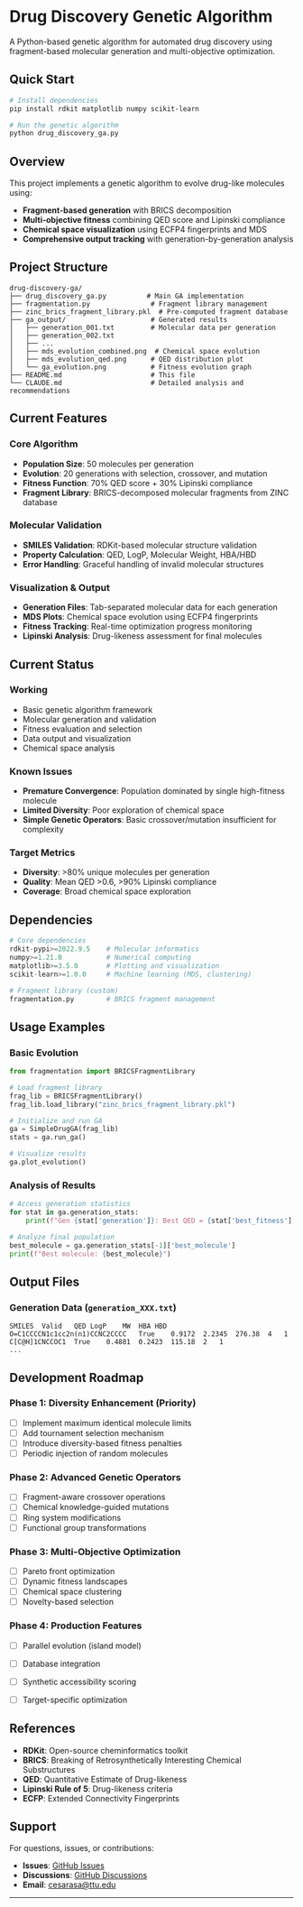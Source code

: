 # Drug Discovery Genetic Algorithm

A Python-based genetic algorithm for automated drug discovery using fragment-based molecular generation and multi-objective optimization.

## Quick Start

```bash
# Install dependencies
pip install rdkit matplotlib numpy scikit-learn

# Run the genetic algorithm
python drug_discovery_ga.py
```

## Overview

This project implements a genetic algorithm to evolve drug-like molecules using:
- **Fragment-based generation** with BRICS decomposition
- **Multi-objective fitness** combining QED score and Lipinski compliance
- **Chemical space visualization** using ECFP4 fingerprints and MDS
- **Comprehensive output tracking** with generation-by-generation analysis

## Project Structure

```
drug-discovery-ga/
├── drug_discovery_ga.py          # Main GA implementation
├── fragmentation.py               # Fragment library management
├── zinc_brics_fragment_library.pkl  # Pre-computed fragment database
├── ga_output/                     # Generated results
│   ├── generation_001.txt         # Molecular data per generation
│   ├── generation_002.txt
│   ├── ...
│   ├── mds_evolution_combined.png  # Chemical space evolution
│   ├── mds_evolution_qed.png      # QED distribution plot
│   └── ga_evolution.png           # Fitness evolution graph
├── README.md                      # This file
└── CLAUDE.md                      # Detailed analysis and recommendations
```

## Current Features

### Core Algorithm
- **Population Size**: 50 molecules per generation
- **Evolution**: 20 generations with selection, crossover, and mutation
- **Fitness Function**: 70% QED score + 30% Lipinski compliance
- **Fragment Library**: BRICS-decomposed molecular fragments from ZINC database

### Molecular Validation
- **SMILES Validation**: RDKit-based molecular structure validation
- **Property Calculation**: QED, LogP, Molecular Weight, HBA/HBD
- **Error Handling**: Graceful handling of invalid molecular structures

### Visualization & Output
- **Generation Files**: Tab-separated molecular data for each generation
- **MDS Plots**: Chemical space evolution using ECFP4 fingerprints
- **Fitness Tracking**: Real-time optimization progress monitoring
- **Lipinski Analysis**: Drug-likeness assessment for final molecules

## Current Status

### Working
- Basic genetic algorithm framework
- Molecular generation and validation
- Fitness evaluation and selection
- Data output and visualization
- Chemical space analysis

### Known Issues
- **Premature Convergence**: Population dominated by single high-fitness molecule
- **Limited Diversity**: Poor exploration of chemical space
- **Simple Genetic Operators**: Basic crossover/mutation insufficient for complexity

### Target Metrics
- **Diversity**: >80% unique molecules per generation
- **Quality**: Mean QED >0.6, >90% Lipinski compliance
- **Coverage**: Broad chemical space exploration

## Dependencies

```python
# Core dependencies
rdkit-pypi>=2022.9.5    # Molecular informatics
numpy>=1.21.0           # Numerical computing
matplotlib>=3.5.0       # Plotting and visualization
scikit-learn>=1.0.0     # Machine learning (MDS, clustering)

# Fragment library (custom)
fragmentation.py        # BRICS fragment management
```

## Usage Examples

### Basic Evolution
```python
from fragmentation import BRICSFragmentLibrary

# Load fragment library
frag_lib = BRICSFragmentLibrary()
frag_lib.load_library("zinc_brics_fragment_library.pkl")

# Initialize and run GA
ga = SimpleDrugGA(frag_lib)
stats = ga.run_ga()

# Visualize results
ga.plot_evolution()
```

### Analysis of Results
```python
# Access generation statistics
for stat in ga.generation_stats:
    print(f"Gen {stat['generation']}: Best QED = {stat['best_fitness']:.3f}")

# Analyze final population
best_molecule = ga.generation_stats[-1]['best_molecule']
print(f"Best molecule: {best_molecule}")
```

## Output Files

### Generation Data (`generation_XXX.txt`)
```
SMILES	Valid	QED	LogP	MW	HBA	HBD
O=C1CCCCN1c1cc2n(n1)CCNC2CCCC	True	0.9172	2.2345	276.38	4	1
C[C@H]1CNCCOC1	True	0.4881	0.2423	115.18	2	1
...
```

## Development Roadmap

### Phase 1: Diversity Enhancement (Priority)
- [ ] Implement maximum identical molecule limits
- [ ] Add tournament selection mechanism
- [ ] Introduce diversity-based fitness penalties
- [ ] Periodic injection of random molecules

### Phase 2: Advanced Genetic Operators
- [ ] Fragment-aware crossover operations
- [ ] Chemical knowledge-guided mutations
- [ ] Ring system modifications
- [ ] Functional group transformations

### Phase 3: Multi-Objective Optimization
- [ ] Pareto front optimization
- [ ] Dynamic fitness landscapes
- [ ] Chemical space clustering
- [ ] Novelty-based selection

### Phase 4: Production Features
- [ ] Parallel evolution (island model)
- [ ] Database integration
- [ ] Synthetic accessibility scoring
- [ ] Target-specific optimization


## References

- **RDKit**: Open-source cheminformatics toolkit
- **BRICS**: Breaking of Retrosynthetically Interesting Chemical Substructures
- **QED**: Quantitative Estimate of Drug-likeness
- **Lipinski Rule of 5**: Drug-likeness criteria
- **ECFP**: Extended Connectivity Fingerprints

## Support

For questions, issues, or contributions:
- **Issues**: [GitHub Issues](https://github.com/fragment_based/issues)
- **Discussions**: [GitHub Discussions](https://github.com/fragment_based/discussions)
- **Email**: cesarasa@ttu.edu

---
